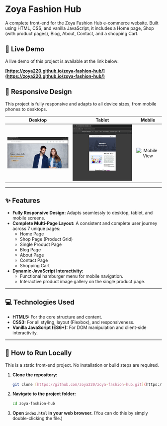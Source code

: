 # Zoya Fashion Hub

A complete front-end for the Zoya Fashion Hub e-commerce website. Built using HTML, CSS, and vanilla JavaScript, it includes a Home page, Shop (with product pages), Blog, About, Contact, and a shopping Cart.

## 🚀 Live Demo

A live demo of this project is available at the link below:

**[https://zoya220.github.io/zoya-fashion-hub/](https://zoya220.github.io/zoya-fashion-hub/)**

## 📱 Responsive Design

This project is fully responsive and adapts to all device sizes, from mobile phones to desktops.

| Desktop | Tablet | Mobile |
| :---: | :---: | :---: |
| <img src="screenshot-01.png" alt="Desktop View" width="300"> | <img src="screenshot-02.png" alt="Tablet View" width="300"> | <img src="screenshot-03.jpg" alt="Mobile View" width="300"> |

---

## ✨ Features

* **Fully Responsive Design:** Adapts seamlessly to desktop, tablet, and mobile screens.
* **Complete Multi-Page Layout:** A consistent and complete user journey across 7 unique pages:
    * Home Page
    * Shop Page (Product Grid)
    * Single Product Page
    * Blog Page
    * About Page
    * Contact Page
    * Shopping Cart
* **Dynamic JavaScript Interactivity:**
    * Functional hamburger menu for mobile navigation.
    * Interactive product image gallery on the single product page.

---

## 💻 Technologies Used

* **HTML5:** For the core structure and content.
* **CSS3:** For all styling, layout (Flexbox), and responsiveness.
* **Vanilla JavaScript (ES6+):** For DOM manipulation and client-side interactivity.

---

## 🏃 How to Run Locally

This is a static front-end project. No installation or build steps are required.

1.  **Clone the repository:**
    ```bash
    git clone [https://github.com/zoya220/zoya-fashion-hub.git](https://github.com/zoya220/zoya-fashion-hub.git)
    ```
2.  **Navigate to the project folder:**
    ```bash
    cd zoya-fashion-hub
    ```
3.  **Open `index.html` in your web browser.**
    (You can do this by simply double-clicking the file.)
